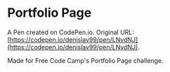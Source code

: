 # Portfolio Page

A Pen created on CodePen.io. Original URL: [https://codepen.io/denislav99/pen/LNvdNJ](https://codepen.io/denislav99/pen/LNvdNJ).

Made for  Free Code Camp's Portfolio Page challenge.